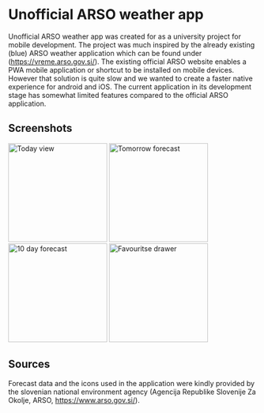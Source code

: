 # Unofficial ARSO weather app

Unofficial ARSO weather app was created for as a university project for mobile development. The project was much inspired by the already existing (blue) ARSO weather application which can be found under (https://vreme.arso.gov.si/). The existing official ARSO website enables a PWA mobile application or shortcut to be installed on mobile devices. However that solution is quite slow and we wanted to create a faster native experience for android and iOS. The current application in its development stage has somewhat limited features compared to the official ARSO application.

## Screenshots
<p float="left">
  <img src="https://github.com/otiv33/arso_app/blob/master/screenshots/Screenshot_20221128_160152_com.vitoabeln.arsovreme.jpg?raw=true" alt="Today view" width="200"/>
  <img src="https://github.com/otiv33/arso_app/blob/master/screenshots/Screenshot_20221128_160157_com.vitoabeln.arsovreme.jpg?raw=true" alt="Tomorrow forecast" width="200"/>
  <img src="https://github.com/otiv33/arso_app/blob/master/screenshots/Screenshot_20221128_160201_com.vitoabeln.arsovreme.jpg?raw=true" alt="10 day forecast" width="200"/>
  <img src="https://github.com/otiv33/arso_app/blob/master/screenshots/Screenshot_20221128_160215_com.vitoabeln.arsovreme.jpg?raw=true" alt="Favouritse drawer" width="200"/>
</p>

## Sources
Forecast data and the icons used in the application were kindly provided by the slovenian national environment agency (Agencija Republike Slovenije Za Okolje, ARSO, https://www.arso.gov.si/).


